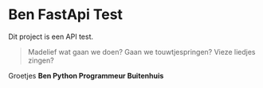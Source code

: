 # Ben FastApi Test
Dit project is een API test.

> Madelief wat gaan we doen?
> Gaan we touwtjespringen?
> Vieze liedjes zingen?

Groetjes **Ben __Python Programmeur__ Buitenhuis**